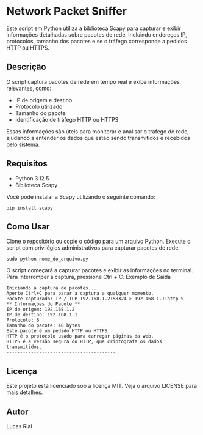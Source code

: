 # Network Packet Sniffer

Este script em Python utiliza a biblioteca Scapy para capturar e exibir informações detalhadas sobre pacotes de rede, incluindo endereços IP, protocolos, tamanho dos pacotes e se o tráfego corresponde a pedidos HTTP ou HTTPS.

## Descrição

O script captura pacotes de rede em tempo real e exibe informações relevantes, como:

- IP de origem e destino
- Protocolo utilizado
- Tamanho do pacote
- Identificação de tráfego HTTP ou HTTPS

Essas informações são úteis para monitorar e analisar o tráfego de rede, ajudando a entender os dados que estão sendo transmitidos e recebidos pelo sistema.

## Requisitos

- Python 3.12.5
- Biblioteca Scapy

Você pode instalar a Scapy utilizando o seguinte comando:

```
pip install scapy
```
## Como Usar
Clone o repositório ou copie o código para um arquivo Python.
Execute o script com privilégios administrativos para capturar pacotes de rede:
```
sudo python nome_do_arquivo.py
```
O script começará a capturar pacotes e exibir as informações no terminal. Para interromper a captura, pressione Ctrl + C.
Exemplo de Saída
```
Iniciando a captura de pacotes...
Aperte Ctrl+C para parar a captura a qualquer momento.
Pacote capturado: IP / TCP 192.168.1.2:58324 > 192.168.1.1:http S
** Informações do Pacote **
IP de origem: 192.168.1.2
IP de destino: 192.168.1.1
Protocolo: 6
Tamanho do pacote: 48 bytes
Este pacote é um pedido HTTP ou HTTPS.
HTTP é o protocolo usado para carregar páginas da web.
HTTPS é a versão segura do HTTP, que criptografa os dados transmitidos.
----------------------------------------
```
## Licença
Este projeto está licenciado sob a licença MIT. Veja o arquivo LICENSE para mais detalhes.

## Autor
Lucas Rial
